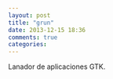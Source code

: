 ```yaml
---
layout: post
title: "grun"
date: 2013-12-15 18:36
comments: true
categories: 
---
```

Lanador de aplicaciones GTK.


